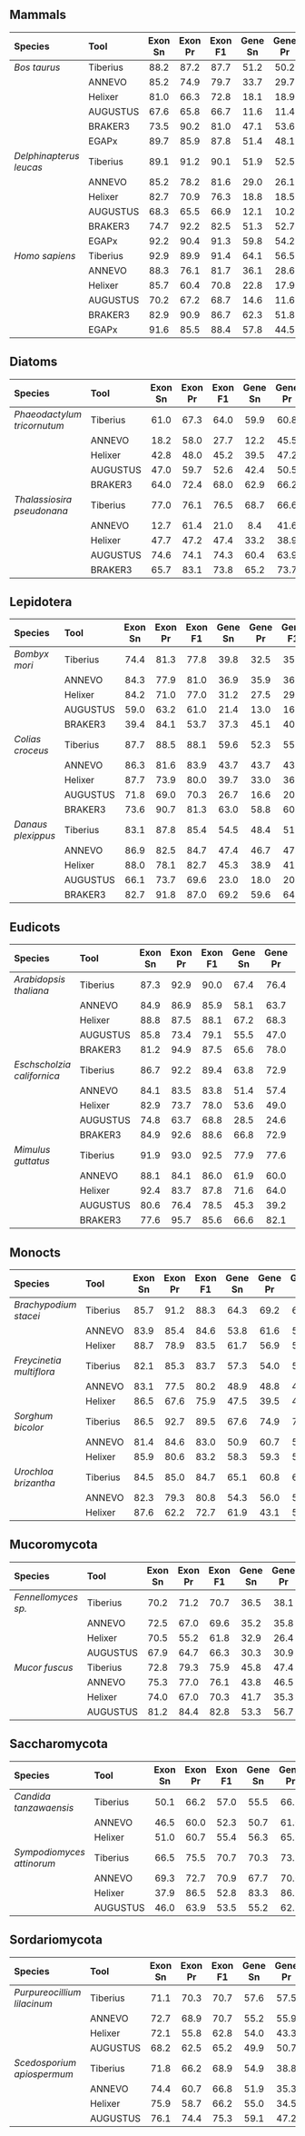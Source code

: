 ## Mammals

| Species                 | Tool     | Exon Sn | Exon Pr |  Exon F1 | Gene Sn | Gene Pr | Gene F1 |
| :---------------------- | :------- | :-----: | :-----: | :------: | :------: | :------: | :------: |
| *Bos taurus*            | Tiberius |   88.2  |   87.2  |   87.7   |   51.2   |   50.2   |   50.7   |
|                         | ANNEVO   |   85.2  |   74.9  |   79.7   |   33.7   |   29.7   |   31.6   |
|                         | Helixer  |   81.0  |   66.3  |   72.8   |   18.1   |   18.9   |   18.5   |
|                         | AUGUSTUS |   67.6  |   65.8  |   66.7   |   11.6   |   11.4   |   11.5   |
|                         | BRAKER3  |   73.5  |   90.2  |   81.0   |   47.1   |   53.6   |   50.1   |
|                         | EGAPx    |   89.7  |   85.9  | 87.8 |   51.4   |   48.1   | 49.7 |
| *Delphinapterus leucas* |  Tiberius |   89.1  |   91.2  |   90.1   |   51.9   |   52.5   |   52.2    |
|                         | ANNEVO   |   85.2  |   78.2  |   81.6   |   29.0   |   26.1   |   27.5 |
|                         | Helixer  |   82.7  |   70.9  |   76.3   |   18.8   |   18.5   |   18.6   |
|                         | AUGUSTUS |   68.3  |   65.5  |   66.9   |   12.1   |   10.2   |   11.1   |
|                         | BRAKER3  |   74.7  |   92.2  |   82.5   |   51.3   |   52.7   |   52.0   |
|                         | EGAPx    |   92.2  |   90.4  | 91.3 |   59.8   |   54.2   | 56.9 |
| *Homo sapiens*          | Tiberius |   92.9  |   89.9  | 91.4 |   64.1   |   56.5   |   60.1   |
|                         | ANNEVO   |   88.3  |   76.1  |   81.7   |   36.1   |   28.6   |   32.0   |
|                         | Helixer  |   85.7  |   60.4  |   70.8   |   22.8   |   17.9   |   20.1   |
|                         | AUGUSTUS |   70.2  |   67.2  |   68.7   |   14.6   |   11.6   |   13.0   |
|                         | BRAKER3  |   82.9  |   90.9  |   86.7   |   62.3   |   51.8   |   56.6   |
|                         | EGAPx    |   91.6  |   85.5  |   88.4   |   57.8   |   44.5   | 50.3 |





## Diatoms

| Species                     | Tool     | Exon Sn | Exon Pr |  Exon F1 | Gene Sn | Gene Pr | Gene F1 |
| :-------------------------- | :------- | :-----: | :-----: | :------: | :------: | :------: | :------: |
| *Phaeodactylum tricornutum* | Tiberius |   61.0  |   67.3  |   64.0   |   59.9   |   60.8   | 60.3 |
|                             | ANNEVO   |   18.2  |   58.0  |   27.7   |   12.2   |   45.5   |   19.3   |
|                             | Helixer  |   42.8  |   48.0  |   45.2   |   39.5   |   47.2   |   43.0   |
|                             | AUGUSTUS |   47.0  |   59.7  |   52.6   |   42.4   |   50.5   |   46.1   |
|                             | BRAKER3  |   64.0  |   72.4  | 68.0 |   62.9   |   66.2   |   64.5   |
| *Thalassiosira pseudonana*  | Tiberius |   77.0  |   76.1  | 76.5 |   68.7   |   66.6   | 67.6 |
|                             | ANNEVO   |   12.7  |   61.4  |   21.0   |    8.4   |   41.6   |   14.0   |
|                             | Helixer  |   47.7  |   47.2  |   47.4   |   33.2   |   38.9   |   35.8   |
|                             | AUGUSTUS |   74.6  |   74.1  |   74.3   |   60.4   |   63.9   |   62.1   |
|                             | BRAKER3  |   65.7  |   83.1  |   73.8   |   65.2   |   73.7   |   69.2   |


## Lepidotera

| Species            | Tool     | Exon Sn | Exon Pr |  Exon F1 | Gene Sn | Gene Pr | Gene F1 |
| :----------------- | :------- | :-----: | :-----: | :------: | :------: | :------: | :------: |
| *Bombyx mori*      | Tiberius |   74.4  |   81.3  |   77.8   |   39.8   |   32.5   |   35.8   |
|                    | ANNEVO   |   84.3  |   77.9  |   81.0   |   36.9   |   35.9   |   36.4   |
|                    | Helixer  |   84.2  |   71.0  |   77.0   |   31.2   |   27.5   |   29.3   |
|                    | AUGUSTUS |   59.0  |   63.2  |   61.0   |   21.4   |   13.0   |   16.1   |
|                    | BRAKER3  |   39.4  |   84.1  |   53.7   |   37.3   |   45.1   |   40.8   |
| *Colias croceus*   | Tiberius |   87.7  |   88.5  | 88.1 |   59.6   |   52.3   |   55.7   |
|                    | ANNEVO   |   86.3  |   81.6  |   83.9   |   43.7   |   43.7   |   43.7   |
|                    | Helixer  |   87.7  |   73.9  |   80.0   |   39.7   |   33.0   |   36.0   |
|                    | AUGUSTUS |   71.8  |   69.0  |   70.3   |   26.7   |   16.6   |   20.4   |
|                    | BRAKER3  |   73.6  |   90.7  |   81.3   |   63.0   |   58.8   | 60.8 |
| *Danaus plexippus* | Tiberius |   83.1  |   87.8  |   85.4   |   54.5   |   48.4   |   51.3   |
|                    | ANNEVO   |   86.9  |   82.5  |   84.7   |   47.4   |   46.7   |   47.0   |
|                    | Helixer  |   88.0  |   78.1  |   82.7   |   45.3   |   38.9   |   41.9   |
|                    | AUGUSTUS |   66.1  |   73.7  |   69.6   |   23.0   |   18.0   |   20.2   |
|                    | BRAKER3  |   82.7  |   91.8  | 87.0 |   69.2   |   59.6   | 64.0 |




## Eudicots 
| Species                    | Tool            | Exon Sn | Exon Pr |  Exon F1 | Gene Sn | Gene Pr | Gene F1 |
| :------------------------- | :-------------- | :-----: | :-----: | :------: | :------: | :------: | :------: |
| *Arabidopsis thaliana*     | Tiberius        |   87.3  |   92.9  |   90.0   |   67.4   |   76.4   |   71.6   |
|                            | ANNEVO          |   84.9  |   86.9  |   85.9   |   58.1   |   63.7   |   60.8   |
|                            | Helixer         |   88.8  |   87.5  |   88.1   |   67.2   |   68.3   |   67.7   |
|                            | AUGUSTUS        |   85.8  |   73.4  |   79.1   |   55.5   |   47.0   |   50.9   |
|                            | BRAKER3         |   81.2  |   94.9  |   87.5   |   65.6   |   78.0   | 71.2 |
| *Eschscholzia californica* | Tiberius        |   86.7  |   92.2  |   89.4   |   63.8   |   72.9   |   68.0   |
|                            | ANNEVO          |   84.1  |   83.5  |   83.8   |   51.4   |   57.4   |   54.2   |
|                            | Helixer         |   82.9  |   73.7  |   78.0   |   53.6   |   49.0   |   51.2   |
|                            | AUGUSTUS        |   74.8  |   63.7  |   68.8   |   28.5   |   24.6   |   26.4   |
|                            | BRAKER3         |   84.9  |   92.6  |   88.6   |   66.8   |   72.9   |   69.7   |
| *Mimulus guttatus*         | Tiberius        |   91.9  |   93.0  |   92.5   |   77.9   |   77.6   |   77.7   |
|                            | ANNEVO          |   88.1  |   84.1  |   86.0   |   61.9   |   60.0   |   60.9   |
|                            | Helixer         |   92.4  |   83.7  |   87.8   |   71.6   |   64.0   |   67.6   |
|                            | AUGUSTUS        |   80.6  |   76.4  |   78.5   |   45.3   |   39.2   |   42.0   |
|                            | BRAKER3         |   77.6  |   95.7  |   85.6   |   66.6   |   82.1   | 73.6 |


## Monocts
| Species                  | Tool            | Exon Sn | Exon Pr |  Exon F1 | Gene Sn | Gene Pr | Gene F1 |
| :----------------------- | :-------------- | :-----: | :-----: | :------: | :------: | :------: | :------: |
| *Brachypodium stacei*    | Tiberius        |   85.7  |   91.2  |   88.3   |   64.3   |   69.2   |   66.7   |
|                          | ANNEVO          |   83.9  |   85.4  |   84.6   |   53.8   |   61.6   |   57.4   |
|                          | Helixer         |   88.7  |   78.9  |   83.5   |   61.7   |   56.9   |   59.2   |
| *Freycinetia multiflora* | Tiberius        |   82.1  |   85.3  |   83.7   |   57.3   |   54.0   |   55.6   |
|                          | ANNEVO          |   83.1  |   77.5  |   80.2   |   48.9   |   48.8   |   48.9   |
|                          | Helixer         |   86.5  |   67.6  |   75.9   |   47.5   |   39.5   |   43.2   |
| *Sorghum bicolor*        | Tiberius        |   86.5  |   92.7  |   89.5   |   67.6   |   74.9   |   71.1   |
|                          | ANNEVO          |   81.4  |   84.6  |   83.0   |   50.9   |   60.7   |   55.3   |
|                          | Helixer         |   85.9  |   80.6  |   83.2   |   58.3   |   59.3   |   58.8   |
| *Urochloa brizantha*     | Tiberius        |   84.5  |   85.0  |   84.7   |   65.1   |   60.8   |   62.9   |
|                          | ANNEVO          |   82.3  |   79.3  |   80.8   |   54.3   |   56.0   |   55.1   |
|                          | Helixer         |   87.6  |   62.2  |   72.7   |   61.9   |   43.1   |   51.0   |


## Mucoromycota

| Species             | Tool     | Exon Sn | Exon Pr |  Exon F1 | Gene Sn | Gene Pr | Gene F1 |
| :------------------ | :------- | :-----: | :-----: | :------: | :------: | :------: | :------: |
| *Fennellomyces sp.* | Tiberius |   70.2  |   71.2  |   70.7   |   36.5   |   38.1   | 37.3 |
|                     | ANNEVO   |   72.5  |   67.0  |   69.6   |   35.2   |   35.8   |   35.5   |
|                     | Helixer  |   70.5  |   55.2  |   61.8   |   32.9   |   26.4   |   29.4   |
|                     | AUGUSTUS |   67.9  |   64.7  |   66.3   |   30.3   |   30.9   |   30.6   |
| *Mucor fuscus*      | Tiberius |   72.8  |   79.3  | 75.9 |   45.8   |   47.4   | 46.6 |
|                     | ANNEVO   |   75.3  |   77.0  |   76.1   |   43.8   |   46.5   |   45.1   |
|                     | Helixer  |   74.0  |   67.0  |   70.3   |   41.7   |   35.3   |   38.2   |
|                     | AUGUSTUS |   81.2  |   84.4  |   82.8   |   53.3   |   56.7   |   55.0   |


## Saccharomycota

| Species                   | Tool     | Exon Sn | Exon Pr |  Exon F1 | Gene Sn | Gene Pr | Gene F1 |
| :------------------------ | :------- | :-----: | :-----: | :------: | :------: | :------: | :------: |
| *Candida tanzawaensis*    | Tiberius |   50.1  |   66.2  |   57.0   |   55.5   |   66.7   | 60.6 |
|                           | ANNEVO   |   46.5  |   60.0  |   52.3   |   50.7   |   61.0   |   55.4   |
|                           | Helixer  |   51.0  |   60.7  |   55.4   |   56.3   |   65.6   |   60.6   |
| *Sympodiomyces attinorum* | Tiberius |   66.5  |   75.5  | 70.7 |   70.3   |   73.5   | 71.9 |
|                           | ANNEVO   |   69.3  |   72.7  |   70.9   |   67.7   |   70.0   |   68.8   |
|                           | Helixer  |   37.9  |   86.5  |   52.8   |   83.3   |   86.1   | 84.7 |
|                           | AUGUSTUS |   46.0  |   63.9  |   53.5   |   55.2   |   62.7   |   58.7   |


## Sordariomycota

| Species                     | Tool     | Exon Sn | Exon Pr |  Exon F1 | Gene Sn | Gene Pr | Gene F1 |
| :-------------------------- | :------- | :-----: | :-----: | :------: | :------: | :------: | :------: |
| *Purpureocillium lilacinum* | Tiberius |   71.1  |   70.3  | 70.7 |   57.6   |   57.5   | 57.6 |
|                             | ANNEVO   |   72.7  |   68.9  |   70.7   |   55.2   |   55.9   |   55.5   |
|                             | Helixer  |   72.1  |   55.8  |   62.8   |   54.0   |   43.3   |   48.1   |
|                             | AUGUSTUS |   68.2  |   62.5  |   65.2   |   49.9   |   50.7   |   50.3   |
| *Scedosporium apiospermum*  | Tiberius |   71.8  |   66.2  |   68.9   |   54.9   |   38.8   |   45.4   |
|                             | ANNEVO   |   74.4  |   60.7  |   66.8   |   51.9   |   35.3   |   42.0   |
|                             | Helixer  |   75.9  |   58.7  |   66.2   |   55.0   |   34.5   |   42.1   |
|                             | AUGUSTUS |   76.1  |   74.4  | 75.3 |   59.1   |   47.2   | 52.5 |

